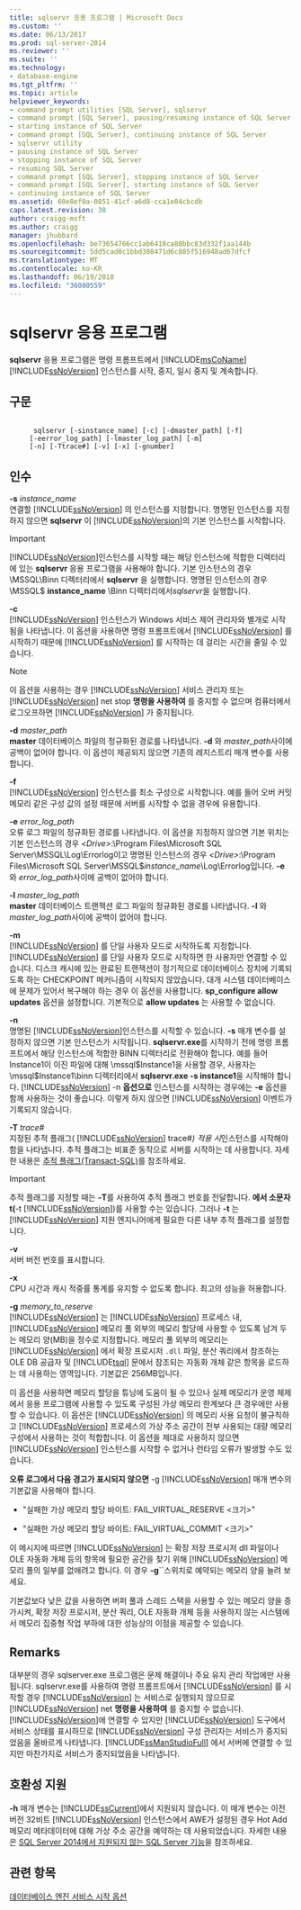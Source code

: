 ```yaml
---
title: sqlservr 응용 프로그램 | Microsoft Docs
ms.custom: ''
ms.date: 06/13/2017
ms.prod: sql-server-2014
ms.reviewer: ''
ms.suite: ''
ms.technology:
- database-engine
ms.tgt_pltfrm: ''
ms.topic: article
helpviewer_keywords:
- command prompt utilities [SQL Server], sqlservr
- command prompt [SQL Server], pausing/resuming instance of SQL Server
- starting instance of SQL Server
- command prompt [SQL Server], continuing instance of SQL Server
- sqlservr utility
- pausing instance of SQL Server
- stopping instance of SQL Server
- resuming SQL Server
- command prompt [SQL Server], stopping instance of SQL Server
- command prompt [SQL Server], starting instance of SQL Server
- continuing instance of SQL Server
ms.assetid: 60e8ef0a-0851-41cf-a6d8-cca1e04cbcdb
caps.latest.revision: 38
author: craigg-msft
ms.author: craigg
manager: jhubbard
ms.openlocfilehash: be73654766cc1ab6418ca88bbc83d332f1aa144b
ms.sourcegitcommit: 5dd5cad0c1bbd308471d6c885f516948ad67dfcf
ms.translationtype: MT
ms.contentlocale: ko-KR
ms.lasthandoff: 06/19/2018
ms.locfileid: "36080559"
---
```

# <a name="sqlservr-application"></a>sqlservr 응용 프로그램
  **sqlservr** 응용 프로그램은 명령 프롬프트에서 [!INCLUDE[msCoName](../includes/msconame-md.md)] [!INCLUDE[ssNoVersion](../includes/ssnoversion-md.md)] 인스턴스를 시작, 중지, 일시 중지 및 계속합니다.  
  
## <a name="syntax"></a>구문  
  
```  
  
      sqlservr [-sinstance_name] [-c] [-dmaster_path] [-f]   
     [-eerror_log_path] [-lmaster_log_path] [-m]  
     [-n] [-Ttrace#] [-v] [-x] [-gnumber]  
```  
  
## <a name="arguments"></a>인수  
 **-s** *instance_name*  
 연결할 [!INCLUDE[ssNoVersion](../includes/ssnoversion-md.md)] 의 인스턴스를 지정합니다. 명명된 인스턴스를 지정하지 않으면 **sqlservr** 이 [!INCLUDE[ssNoVersion](../includes/ssnoversion-md.md)]의 기본 인스턴스를 시작합니다.  
  
> [!IMPORTANT]  
>  [!INCLUDE[ssNoVersion](../includes/ssnoversion-md.md)]인스턴스를 시작할 때는 해당 인스턴스에 적합한 디렉터리에 있는 **sqlservr** 응용 프로그램을 사용해야 합니다. 기본 인스턴스의 경우 \MSSQL\Binn 디렉터리에서 **sqlservr** 을 실행합니다. 명명된 인스턴스의 경우 \MSSQL$ **instance_name** \Binn 디렉터리에서*sqlservr*을 실행합니다.  
  
 **-c**  
 [!INCLUDE[ssNoVersion](../includes/ssnoversion-md.md)] 인스턴스가 Windows 서비스 제어 관리자와 별개로 시작됨을 나타냅니다. 이 옵션을 사용하면 명령 프롬프트에서 [!INCLUDE[ssNoVersion](../includes/ssnoversion-md.md)] 를 시작하기 때문에 [!INCLUDE[ssNoVersion](../includes/ssnoversion-md.md)] 를 시작하는 데 걸리는 시간을 줄일 수 있습니다.  
  
> [!NOTE]  
>  이 옵션을 사용하는 경우 [!INCLUDE[ssNoVersion](../includes/ssnoversion-md.md)] 서비스 관리자 또는 [!INCLUDE[ssNoVersion](../includes/ssnoversion-md.md)] net stop **명령을 사용하여** 를 중지할 수 없으며 컴퓨터에서 로그오프하면 [!INCLUDE[ssNoVersion](../includes/ssnoversion-md.md)] 가 중지됩니다.  
  
 **-d** *master_path*  
 **master** 데이터베이스 파일의 정규화된 경로를 나타냅니다. **-d** 와 *master_path*사이에 공백이 없어야 합니다. 이 옵션이 제공되지 않으면 기존의 레지스트리 매개 변수를 사용합니다.  
  
 **-f**  
 [!INCLUDE[ssNoVersion](../includes/ssnoversion-md.md)] 인스턴스를 최소 구성으로 시작합니다. 예를 들어 오버 커밋 메모리 같은 구성 값의 설정 때문에 서버를 시작할 수 없을 경우에 유용합니다.  
  
 **-e** *error_log_path*  
 오류 로그 파일의 정규화된 경로를 나타냅니다. 이 옵션을 지정하지 않으면 기본 위치는 기본 인스턴스의 경우 *\<Drive>*:\Program Files\Microsoft SQL Server\MSSQL\Log\Errorlog이고 명명된 인스턴스의 경우 *\<Drive>*:\Program Files\Microsoft SQL Server\MSSQL$*instance_name*\Log\Errorlog입니다. **-e** 와 *error_log_path*사이에 공백이 없어야 합니다.  
  
 **-l** *master_log_path*  
 **master** 데이터베이스 트랜잭션 로그 파일의 정규화된 경로를 나타냅니다. **-l** 와 *master_log_path*사이에 공백이 없어야 합니다.  
  
 **-m**  
 [!INCLUDE[ssNoVersion](../includes/ssnoversion-md.md)] 를 단일 사용자 모드로 시작하도록 지정합니다. [!INCLUDE[ssNoVersion](../includes/ssnoversion-md.md)] 를 단일 사용자 모드로 시작하면 한 사용자만 연결할 수 있습니다. 디스크 캐시에 있는 완료된 트랜잭션이 정기적으로 데이터베이스 장치에 기록되도록 하는 CHECKPOINT 메커니즘이 시작되지 않았습니다. 대개 시스템 데이터베이스에 문제가 있어서 복구해야 하는 경우 이 옵션을 사용합니다. **sp_configure allow updates** 옵션을 설정합니다. 기본적으로 **allow updates** 는 사용할 수 없습니다.  
  
 **-n**  
 명명된 [!INCLUDE[ssNoVersion](../includes/ssnoversion-md.md)]인스턴스를 시작할 수 있습니다. **-s** 매개 변수를 설정하지 않으면 기본 인스턴스가 시작됩니다. **sqlservr.exe**를 시작하기 전에 명령 프롬프트에서 해당 인스턴스에 적합한 BINN 디렉터리로 전환해야 합니다. 예를 들어 Instance1이 이진 파일에 대해 \mssql$Instance1을 사용할 경우, 사용자는 \mssql$Instance1\binn 디렉터리에서 **sqlservr.exe -s instance1**을 시작해야 합니다. [!INCLUDE[ssNoVersion](../includes/ssnoversion-md.md)] -n **옵션으로** 인스턴스를 시작하는 경우에는 **-e** 옵션을 함께 사용하는 것이 좋습니다. 이렇게 하지 않으면 [!INCLUDE[ssNoVersion](../includes/ssnoversion-md.md)] 이벤트가 기록되지 않습니다.  
  
 **-T** *trace#*  
 지정된 추적 플래그( [!INCLUDE[ssNoVersion](../includes/ssnoversion-md.md)] trace#*) 적용 시*인스턴스를 시작해야 함을 나타냅니다. 추적 플래그는 비표준 동작으로 서버를 시작하는 데 사용합니다. 자세한 내용은 [추적 플래그&#40;Transact-SQL&#41;](/sql/t-sql/database-console-commands/dbcc-traceon-trace-flags-transact-sql)를 참조하세요.  
  
> [!IMPORTANT]  
>  추적 플래그를 지정할 때는 **-T**를 사용하여 추적 플래그 번호를 전달합니다. **에서 소문자 t(**-t [!INCLUDE[ssNoVersion](../includes/ssnoversion-md.md)])를 사용할 수는 있습니다. 그러나 **-t** 는 [!INCLUDE[ssNoVersion](../includes/ssnoversion-md.md)] 지원 엔지니어에게 필요한 다른 내부 추적 플래그를 설정합니다.  
  
 **-v**  
 서버 버전 번호를 표시합니다.  
  
 **-x**  
 CPU 시간과 캐시 적중률 통계를 유지할 수 없도록 합니다. 최고의 성능을 허용합니다.  
  
 **-g** *memory_to_reserve*  
 [!INCLUDE[ssNoVersion](../includes/ssnoversion-md.md)] 는 [!INCLUDE[ssNoVersion](../includes/ssnoversion-md.md)] 프로세스 내, [!INCLUDE[ssNoVersion](../includes/ssnoversion-md.md)] 메모리 풀 외부의 메모리 할당에 사용할 수 있도록 남겨 두는 메모리 양(MB)을 정수로 지정합니다. 메모리 풀 외부의 메모리는 [!INCLUDE[ssNoVersion](../includes/ssnoversion-md.md)] 에서 확장 프로시저 `.dll` 파일, 분산 쿼리에서 참조하는 OLE DB 공급자 및 [!INCLUDE[tsql](../includes/tsql-md.md)] 문에서 참조되는 자동화 개체 같은 항목을 로드하는 데 사용하는 영역입니다. 기본값은 256MB입니다.  
  
 이 옵션을 사용하면 메모리 할당을 튜닝에 도움이 될 수 있으나 실제 메모리가 운영 체제에서 응용 프로그램에 사용할 수 있도록 구성된 가상 메모리 한계보다 큰 경우에만 사용할 수 있습니다. 이 옵션은 [!INCLUDE[ssNoVersion](../includes/ssnoversion-md.md)] 의 메모리 사용 요청이 불규칙하고 [!INCLUDE[ssNoVersion](../includes/ssnoversion-md.md)] 프로세스의 가상 주소 공간이 전부 사용되는 대량 메모리 구성에서 사용하는 것이 적합합니다. 이 옵션을 제대로 사용하지 않으면 [!INCLUDE[ssNoVersion](../includes/ssnoversion-md.md)] 인스턴스를 시작할 수 없거나 런타임 오류가 발생할 수도 있습니다.  
  
 **오류 로그에서 다음 경고가 표시되지 않으면** -g [!INCLUDE[ssNoVersion](../includes/ssnoversion-md.md)] 매개 변수의 기본값을 사용해야 합니다.  
  
-   "실패한 가상 메모리 할당 바이트: FAIL_VIRTUAL_RESERVE \<크기>"  
  
-   "실패한 가상 메모리 할당 바이트: FAIL_VIRTUAL_COMMIT \<크기>"  
  
 이 메시지에 따르면 [!INCLUDE[ssNoVersion](../includes/ssnoversion-md.md)] 는 확장 저장 프로시저 dll 파일이나 OLE 자동화 개체 등의 항목에 필요한 공간을 찾기 위해 [!INCLUDE[ssNoVersion](../includes/ssnoversion-md.md)] 메모리 풀의 일부를 없애려고 합니다. 이 경우 **-g**``스위치로 예약되는 메모리 양을 늘려 보세요.  
  
 기본값보다 낮은 값을 사용하면 버퍼 풀과 스레드 스택을 사용할 수 있는 메모리 양을 증가시켜, 확장 저장 프로시저, 분산 쿼리, OLE 자동화 개체 등을 사용하지 않는 시스템에서 메모리 집중형 작업 부하에 대한 성능상의 이점을 제공할 수 있습니다.  
  
## <a name="remarks"></a>Remarks  
 대부분의 경우 sqlserver.exe 프로그램은 문제 해결이나 주요 유지 관리 작업에만 사용됩니다. sqlservr.exe를 사용하여 명령 프롬프트에서 [!INCLUDE[ssNoVersion](../includes/ssnoversion-md.md)] 를 시작할 경우 [!INCLUDE[ssNoVersion](../includes/ssnoversion-md.md)] 는 서비스로 실행되지 않으므로 [!INCLUDE[ssNoVersion](../includes/ssnoversion-md.md)] net **명령을 사용하여** 를 중지할 수 없습니다. [!INCLUDE[ssNoVersion](../includes/ssnoversion-md.md)]에 연결할 수 있지만 [!INCLUDE[ssNoVersion](../includes/ssnoversion-md.md)] 도구에서 서비스 상태를 표시하므로 [!INCLUDE[ssNoVersion](../includes/ssnoversion-md.md)] 구성 관리자는 서비스가 중지되었음을 올바르게 나타냅니다. [!INCLUDE[ssManStudioFull](../includes/ssmanstudiofull-md.md)] 에서 서버에 연결할 수 있지만 마찬가지로 서비스가 중지되었음을 나타냅니다.  
  
## <a name="compatibility-support"></a>호환성 지원  
 **-h**  매개 변수는 [!INCLUDE[ssCurrent](../includes/sscurrent-md.md)]에서 지원되지 않습니다. 이 매개 변수는 이전 버전 32비트 [!INCLUDE[ssNoVersion](../includes/ssnoversion-md.md)] 인스턴스에서 AWE가 설정된 경우 Hot Add 메모리 메타데이터에 대해 가상 주소 공간을 예약하는 데 사용되었습니다. 자세한 내용은 [SQL Server 2014에서 지원되지 않는 SQL Server 기능](../../2014/getting-started/discontinued-sql-server-features-in-sql-server-2014.md)을 참조하세요.  
  
## <a name="see-also"></a>관련 항목  
 [데이터베이스 엔진 서비스 시작 옵션](../database-engine/configure-windows/database-engine-service-startup-options.md)  
  
  
